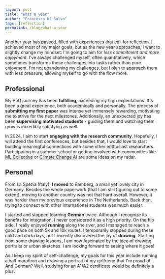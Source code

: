 ```yaml
---
layout: post
title: "What a year"
author: "Francesco Di Salvo"
tags: [reflection]
permalink: /blog/what-a-year
---
```


Another year has passed, filled with experiences that call for reflection. I achieved most of my major goals, but as the new year approaches, I want to slightly change my mindset: I'm going to aim for *less commitment and more enjoyment*. I've always challenged myself, often quantitatively, which sometimes transforms these challenges into tasks rather than pure enjoyment. I'm not abandoning my challenges, but I plan to approach them with less pressure, allowing myself to go with the flow more.

## Professional
My PhD journey has been **fulfilling**, exceeding my high expectations. It's been a great experience, both academically and personally. The process of **submitting my first paper** was intense yet immensely rewarding, motivating me to strive for the next milestones. Additionally, an unexpected joy has been **supervising motivated students** - guiding them and watching them grow is incredibly satisfying as well.

In 2024, I aim to start **engaging with the research community**.  Hopefully, I will attend the first conferences, but besides that, I would love to start building meaningful connections with some other enthusiast researchers. Participating in a summer school or getting involved with communities like [ML Collective](https://mlcollective.org/) or [Climate Change AI](https://www.climatechange.ai/) are some ideas on my radar.

## Personal 
From La Spezia (Italy), **I moved** to Bamberg, a small yet lovely city in Germany. Besides the whole paperwork (that I am still figuring out to some extent), moving to another country was not that hard overall. However, it was harder than my previous experience in The Netherlands. Back then, trying to connect with other international students was much easier.

I started and stopped learning **German** twice. Although I recognize its benefits for integration, I never considered it as a high priority. On the flip side, I really enjoyed **running** along the river, and I managed to reach a good pace on both 5k and 10k routes. I temporarily stopped during these cold and dark days, but I recently discovered the joy of **drawing**. Starting from some drawing lessons, I am now fascinated by the idea of drawing portraits or urban sketches. I am looking forward to seeing where it goes!

As I keep my spirit of self-challenge, my goals for this year include running a half marathon and drawing a portrait of my girlfriend that I'm proud of. And German? Well, studying for an A1/A2 certificate would be definitely a plus.